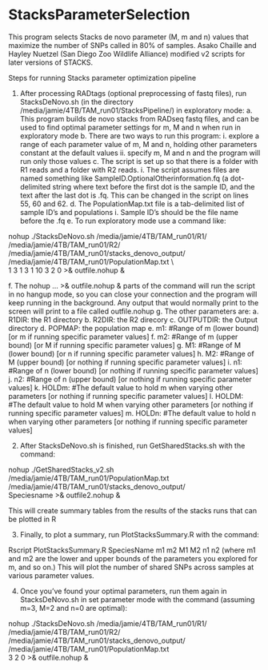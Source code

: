 # StacksParameterSelection
This program selects Stacks de novo parameter (M, m and n) values that maximize the number of SNPs called in 80% of samples. Asako Chaille and Hayley Nuetzel (San Diego Zoo Wildlife Alliance) modified v2 scripts for later versions of STACKS.

Steps for running Stacks parameter optimization pipeline

1.	After processing RADtags (optional preprocessing of fastq files), run StacksDeNovo.sh (in the directory /media/jamie/4TB/TAM_run01/StacksPipeline/) in exploratory mode:
a.	This program builds de novo stacks from RADseq fastq files, and can be used to find optimal parameter settings for m, M and n when run in exploratory mode
b.	There are two ways to run this program: 
i.	explore a range of each parameter value of m, M and n, holding other parameters constant at the default values
ii.	specify m, M and n and the program will run only those values
c.	The script is set up so that there is a folder with R1 reads and a folder with R2 reads.
i.	The script assumes files are named something like SampleID.OptionalOtherinformation.fq (a dot-delimited string where text before the first dot is the sample ID, and the text after the last dot is .fq. This can be changed in the script on lines 55, 60 and 62.
d.	The PopulationMap.txt file is a tab-delimited list of sample ID’s and populations
i.	Sample ID’s should be the file name before the .fq
e.	To run exploratory mode use a command like:

nohup ./StacksDeNovo.sh /media/jamie/4TB/TAM_run01/R1/ \
/media/jamie/4TB/TAM_run01/R2/ \
/media/jamie/4TB/TAM_run01/stacks_denovo_output/ \
/media/jamie/4TB/TAM_run01/PopulationMap.txt \	
1	3 1 3 1 10 3 2 0 >& outfile.nohup &

f.	The nohup … >& outfile.nohup & parts of the command will run the script in no hangup mode, so you can close your connection and the program will keep running in the background. Any output that would normally print to the screen will print to a file called outfile.nohup
g.	The other parameters are:
a.	R1DIR: the R1 directory
b.	R2DIR: the R2 direcory
c.	OUTPUTDIR: the Output directory
d.	POPMAP: the population map
e.	m1: #Range of m (lower bound) [or m if running specific parameter values]
f.	m2: #Range of m (upper bound) [or M if running specific parameter values]
g.	M1: #Range of M (lower bound) [or n if running specific parameter values]
h.	M2: #Range of M (upper bound) [or nothing if running specific parameter values]
i.	n1: #Range of n (lower bound) [or nothing if running specific parameter values]
j.	n2: #Range of n (upper bound) [or nothing if running specific parameter values]
k.	HOLDm: #The default value to hold m when varying other parameters [or nothing if running specific parameter values]
l.	HOLDM: #The default value to hold M when varying other parameters [or nothing if running specific parameter values]
m.	HOLDn: #The default value to hold n when varying other parameters [or nothing if running specific parameter values]


2.	After StacksDeNovo.sh is finished, run GetSharedStacks.sh with the command:

nohup ./GetSharedStacks_v2.sh /media/jamie/4TB/TAM_run01/PopulationMap.txt \
/media/jamie/4TB/TAM_run01/stacks_denovo_output/ \
Speciesname >& outfile2.nohup &

This will create summary tables from the results of the stacks runs that can be plotted in R

3.	Finally, to plot a summary, run PlotStacksSummary.R with the command:

Rscript PlotStacksSummary.R SpeciesName m1 m2 M1 M2 n1 n2
(where m1 and m2 are the lower and upper bounds of the parameters you explored for m, and so on.)
This will plot the number of shared SNPs across samples at various parameter values.

4.	Once you’ve found your optimal parameters, run them again in StacksDeNovo.sh in set parameter mode with the command (assuming m=3, M=2 and n=0 are optimal):

nohup ./StacksDeNovo.sh /media/jamie/4TB/TAM_run01/R1/ \
/media/jamie/4TB/TAM_run01/R2/ \
/media/jamie/4TB/TAM_run01/stacks_denovo_output/ \
/media/jamie/4TB/TAM_run01/PopulationMap.txt \
3 2 0 >& outfile.nohup &

